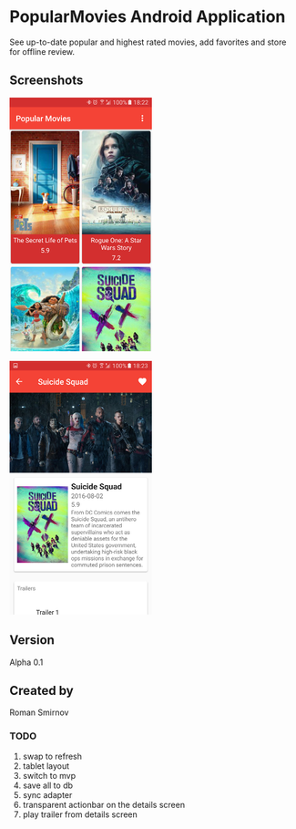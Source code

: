 # PopularMovies Android Application
See up-to-date popular and highest rated movies, add favorites and store for offline review. 

## Screenshots

![alttext](https://raw.githubusercontent.com/bioelectromecha/PopularMovies/master/screenshots/screenshot_movies.png "Main Screen")

![alttext](https://raw.githubusercontent.com/bioelectromecha/PopularMovies/master/screenshots/screenshot_details.png "Detail Screen")

## Version
Alpha 0.1
## Created by
Roman Smirnov

### TODO
1. swap to refresh
2. tablet layout
3. switch to mvp
4. save all to db
5. sync adapter
6. transparent actionbar on the details screen
7. play trailer from details screen
